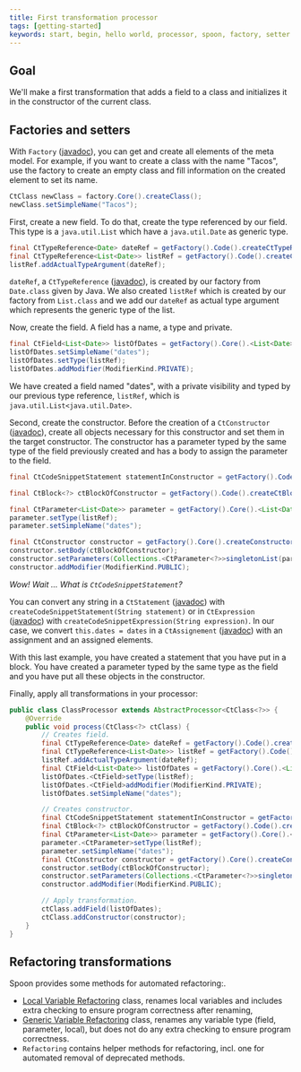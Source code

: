 ```yaml
---
title: First transformation processor
tags: [getting-started]
keywords: start, begin, hello world, processor, spoon, factory, setter
---
```



## Goal


We'll make a first transformation that adds a field to a class
and initializes it in the constructor of the current class.


## Factories and setters

With `Factory` ([javadoc](http://spoon.gforge.inria.fr/mvnsites/spoon-core/apidocs/spoon/reflect/factory/Factory.html)), 
you can get and create all elements of the meta model. For example, if you want 
to create a class with the name "Tacos", use the factory to create an empty class 
and fill information on the created element to set its name.

```java
CtClass newClass = factory.Core().createClass();
newClass.setSimpleName("Tacos");
```

First, create a new field. To do that, create the type referenced by our field. 
This type is a `java.util.List` which have a `java.util.Date` as generic type.

```java
final CtTypeReference<Date> dateRef = getFactory().Code().createCtTypeReference(Date.class);
final CtTypeReference<List<Date>> listRef = getFactory().Code().createCtTypeReference(List.class);
listRef.addActualTypeArgument(dateRef);
```

`dateRef`, a `CtTypeReference` ([javadoc](http://spoon.gforge.inria.fr/mvnsites/spoon-core/apidocs/spoon/reflect/reference/CtTypeReference.html)), 
is created by our factory from `Date.class` given by Java. We also created `listRef` which 
is created by our factory from `List.class` and we add our `dateRef` as actual type argument 
which represents the generic type of the list.

Now, create the field. A field has a name, a type and private.

```java
final CtField<List<Date>> listOfDates = getFactory().Core().<List<Date>>createField();
listOfDates.setSimpleName("dates");
listOfDates.setType(listRef);
listOfDates.addModifier(ModifierKind.PRIVATE);
```

We have created a field named "dates", with a private visibility and typed by our previous type reference, 
`listRef`, which is `java.util.List<java.util.Date>`. 

Second, create the constructor. Before the creation of a `CtConstructor` ([javadoc](http://spoon.gforge.inria.fr/mvnsites/spoon-core/apidocs/spoon/reflect/declaration/CtConstructor.html)), 
create all objects necessary for this constructor and set them in the target constructor. 
The constructor has a parameter typed by the same type of the field previously created 
and has a body to assign the parameter to the field.

```java
final CtCodeSnippetStatement statementInConstructor = getFactory().Code().createCodeSnippetStatement("this.dates = dates");

final CtBlock<?> ctBlockOfConstructor = getFactory().Code().createCtBlock(statementInConstructor);

final CtParameter<List<Date>> parameter = getFactory().Core().<List<Date>>createParameter();
parameter.setType(listRef);
parameter.setSimpleName("dates");

final CtConstructor constructor = getFactory().Core().createConstructor();
constructor.setBody(ctBlockOfConstructor);
constructor.setParameters(Collections.<CtParameter<?>>singletonList(parameter));
constructor.addModifier(ModifierKind.PUBLIC);
```

*Wow! Wait ... What is `CtCodeSnippetStatement`?*

You can convert any string in a `CtStatement` ([javadoc](http://spoon.gforge.inria.fr/mvnsites/spoon-core/apidocs/spoon/reflect/code/CtStatement.html)) 
with `createCodeSnippetStatement(String statement)` or in `CtExpression` ([javadoc](http://spoon.gforge.inria.fr/mvnsites/spoon-core/apidocs/spoon/reflect/code/CtExpression.html)) 
with `createCodeSnippetExpression(String expression)`. In our case, we convert `this.dates = dates` 
in a `CtAssignement` ([javadoc](http://spoon.gforge.inria.fr/mvnsites/spoon-core/apidocs/spoon/reflect/code/CtAssignment.html)) 
with an assignment and an assigned elements.

With this last example, you have created a statement that you have put in a block. 
You have created a parameter typed by the same type as the field and 
you have put all these objects in the constructor.

Finally, apply all transformations in your processor:

```java
public class ClassProcessor extends AbstractProcessor<CtClass<?>> {
	@Override
	public void process(CtClass<?> ctClass) {
		// Creates field.
		final CtTypeReference<Date> dateRef = getFactory().Code().createCtTypeReference(Date.class);
		final CtTypeReference<List<Date>> listRef = getFactory().Code().createCtTypeReference(List.class);
		listRef.addActualTypeArgument(dateRef);
		final CtField<List<Date>> listOfDates = getFactory().Core().<List<Date>>createField();
		listOfDates.<CtField>setType(listRef);
		listOfDates.<CtField>addModifier(ModifierKind.PRIVATE);
		listOfDates.setSimpleName("dates");

		// Creates constructor.
		final CtCodeSnippetStatement statementInConstructor = getFactory().Code().createCodeSnippetStatement("this.dates = dates");
		final CtBlock<?> ctBlockOfConstructor = getFactory().Code().createCtBlock(statementInConstructor);
		final CtParameter<List<Date>> parameter = getFactory().Core().<List<Date>>createParameter();
		parameter.<CtParameter>setType(listRef);
		parameter.setSimpleName("dates");
		final CtConstructor constructor = getFactory().Core().createConstructor();
		constructor.setBody(ctBlockOfConstructor);
		constructor.setParameters(Collections.<CtParameter<?>>singletonList(parameter));
		constructor.addModifier(ModifierKind.PUBLIC);

		// Apply transformation.
		ctClass.addField(listOfDates);
		ctClass.addConstructor(constructor);
	}
}
```

## Refactoring transformations

Spoon provides some methods for automated refactoring:.

* [Local Variable Refactoring](http://spoon.gforge.inria.fr/mvnsites/spoon-core/apidocs/spoon/refactoring/CtRenameLocalVariableRefactoring.html)
class, renames local variables and includes extra checking to ensure program correctness after renaming,
* [Generic Variable Refactoring](http://spoon.gforge.inria.fr/mvnsites/spoon-core/apidocs/spoon/refactoring/CtRenameGenericVariableRefactoring.html)
class, renames any variable type (field, parameter, local), but does not do any extra checking to ensure program correctness.
* `Refactoring` contains helper methods for refactoring, incl. one for automated removal of deprecated methods.
